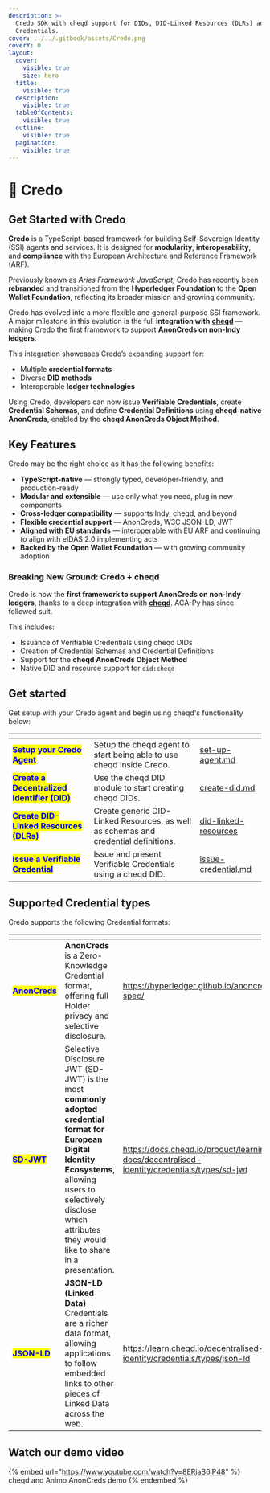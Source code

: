 ```yaml
---
description: >-
  Credo SDK with cheqd support for DIDs, DID-Linked Resources (DLRs) and
  Credentials.
cover: ../../.gitbook/assets/Credo.png
coverY: 0
layout:
  cover:
    visible: true
    size: hero
  title:
    visible: true
  description:
    visible: true
  tableOfContents:
    visible: true
  outline:
    visible: true
  pagination:
    visible: true
---
```


# 🍏 Credo

## Get Started with Credo

**Credo** is a TypeScript-based framework for building Self-Sovereign Identity (SSI) agents and services. It is designed for **modularity**, **interoperability**, and **compliance** with the European Architecture and Reference Framework (ARF).

Previously known as _Aries Framework JavaScript_, Credo has recently been **rebranded** and transitioned from the **Hyperledger Foundation** to the **Open Wallet Foundation**, reflecting its broader mission and growing community.

Credo has evolved into a more flexible and general-purpose SSI framework. A major milestone in this evolution is the full **integration with** [**cheqd**](https://cheqd.io) — making Credo the first framework to support **AnonCreds on non-Indy ledgers**.

This integration showcases Credo’s expanding support for:

* Multiple **credential formats**
* Diverse **DID methods**
* Interoperable **ledger technologies**

Using Credo, developers can now issue **Verifiable Credentials**, create **Credential Schemas**, and define **Credential Definitions** using **cheqd-native AnonCreds**, enabled by the **cheqd AnonCreds Object Method**.

## Key Features

Credo may be the right choice as it has the following benefits:

* **TypeScript-native** — strongly typed, developer-friendly, and production-ready
* **Modular and extensible** — use only what you need, plug in new components
* **Cross-ledger compatibility** — supports Indy, cheqd, and beyond
* **Flexible credential support** — AnonCreds, W3C JSON-LD, JWT
* **Aligned with EU standards** — interoperable with EU ARF and continuing to align with eIDAS 2.0 implementing acts
* **Backed by the Open Wallet Foundation** — with growing community adoption

### Breaking New Ground: Credo + cheqd

Credo is now the **first framework to support AnonCreds on non-Indy ledgers**, thanks to a deep integration with [**cheqd**](https://cheqd.io). ACA-Py has since followed suit.

This includes:

* Issuance of Verifiable Credentials using cheqd DIDs
* Creation of Credential Schemas and Credential Definitions
* Support for the **cheqd AnonCreds Object Method**
* Native DID and resource support for `did:cheqd`

## Get started

Get setup with your Credo agent and begin using cheqd's functionality below:

<table data-card-size="large" data-view="cards"><thead><tr><th></th><th></th><th data-hidden data-card-target data-type="content-ref"></th></tr></thead><tbody><tr><td><mark style="color:blue;"><strong>Setup your Credo Agent</strong></mark></td><td>Setup the cheqd agent to start being able to use cheqd inside Credo.</td><td><a href="set-up-agent.md">set-up-agent.md</a></td></tr><tr><td><mark style="color:blue;"><strong>Create a Decentralized Identifier (DID)</strong></mark></td><td>Use the cheqd DID module to start creating cheqd DIDs.</td><td><a href="dids/create-did.md">create-did.md</a></td></tr><tr><td><mark style="color:blue;"><strong>Create DID-Linked Resources (DLRs)</strong></mark></td><td>Create generic DID-Linked Resources, as well as schemas and credential definitions.</td><td><a href="did-linked-resources/">did-linked-resources</a></td></tr><tr><td><mark style="color:blue;"><strong>Issue a Verifiable Credential</strong></mark></td><td>Issue and present Verifiable Credentials using a cheqd DID.</td><td><a href="credentials/issue-credential.md">issue-credential.md</a></td></tr></tbody></table>



## Supported Credential types

Credo supports the following Credential formats:

<table data-card-size="large" data-view="cards"><thead><tr><th></th><th></th><th data-hidden data-card-target data-type="content-ref"></th></tr></thead><tbody><tr><td><mark style="color:blue;"><strong>AnonCreds</strong></mark></td><td><strong>AnonCreds</strong> is a Zero-Knowledge Credential format, offering full Holder privacy and selective disclosure.</td><td><a href="https://hyperledger.github.io/anoncreds-spec/">https://hyperledger.github.io/anoncreds-spec/</a></td></tr><tr><td><mark style="color:blue;"><strong>SD-JWT</strong></mark></td><td>Selective Disclosure JWT (SD-JWT) is the most <strong>commonly adopted credential format for European Digital Identity Ecosystems</strong>, allowing users to selectively disclose which attributes they would like to share in a presentation.</td><td><a href="https://docs.cheqd.io/product/learning-docs/decentralised-identity/credentials/types/sd-jwt">https://docs.cheqd.io/product/learning-docs/decentralised-identity/credentials/types/sd-jwt</a></td></tr><tr><td><mark style="color:blue;"><strong>JSON-LD</strong></mark></td><td><strong>JSON-LD (Linked Data)</strong> Credentials are a richer data format, allowing applications to follow embedded links to other pieces of Linked Data across the web.</td><td><a href="https://learn.cheqd.io/decentralised-identity/credentials/types/json-ld">https://learn.cheqd.io/decentralised-identity/credentials/types/json-ld</a></td></tr></tbody></table>

## Watch our demo video

{% embed url="https://www.youtube.com/watch?v=8ERjaB6iP48" %}
cheqd and Animo AnonCreds demo
{% endembed %}
